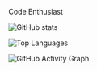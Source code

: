 Code Enthusiast


<!-- Stats -->
![GitHub stats](https://grs-git-master-tomhaakons-projects.vercel.app/api?username=tomhaakon&show_icons=true&include_all_commits=true&count_private=true&theme=radical)

<!-- Top Languages -->
![Top Languages](https://grs-git-master-tomhaakons-projects.vercel.app/api/top-langs/?username=tomhaakon&layout=compact&theme=radical&count_private=true)

<!-- Activity Graph -->
![GitHub Activity Graph](YOUR_GAG_URL/graph?username=tomhaakon&theme=react-dark&area=true&hide_border=true&custom_title=My%20Activity%20Graph&count_private=true)


